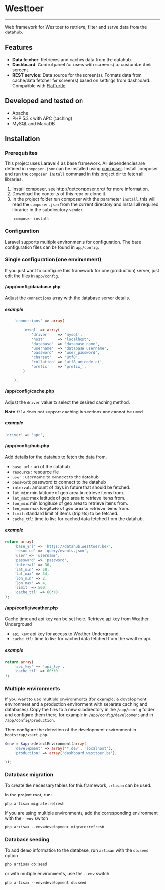 # Westtoer
---

Web framework for Westtoer to retrieve, filter and serve data from the datahub.

## Features
* **Data fetcher**: Retrieves and caches data from the datahub.
* **Dashboard**: Control panel for users with screen(s) to customize their screens.
* **REST service**: Data source for the screen(s). Formats data from cache/data fetcher for screen(s) based on settings from dashboard. Compatible with [FlatTurtle](http://flatturtle.com)




## Developed and tested on

 * Apache
 * PHP 5.3.x with APC (caching)
 * MySQL and MariaDB

## Installation
### Prerequisites

This project uses Laravel 4 as base framework.
All dependencies are defined in ```composer.json``` can be installed using [composer](http://getcomposer.org/).
Install composer and run the ```composer install``` command in this project dir to fetch all libraries.

1. Install composer, see <http://getcomposer.org/> for more information.
2. Download the contents of this repo or clone it.
3. In the project folder run composer with the parameter ```install```, this will read the ```composer.json``` from the current directory and install all required libraries in the subdirectory ```vendor```.

```Shell
	composer install
```
### Configuration

Laravel supports multiple environments for configuration. The base configuration files can be found in ```app/config```.

### Single configuration (one environment)

If you just want to configure this framework for one (production) server, just edit the files in ```app/config```.



#### /app/config/database.php

Adjust the ```connections``` array with the database server details.
##### example
```PHP
	'connections' => array(

		'mysql' => array(
			'driver'    => 'mysql',
			'host'      => 'localhost',
			'database'  => 'database_name',
			'username'  => 'database_username',
			'password'  => 'user_password',
			'charset'   => 'utf8',
			'collation' => 'utf8_unicode_ci',
			'prefix'    => 'prefix_',
		)

	),
```

#### /app/config/cache.php

Adjust the ```driver``` value to select the desired caching method.

**Note** ```file``` does not support caching in sections and cannot be used.

##### example
```PHP
'driver' => 'apc',
```


#### /app/config/hub.php

Add details for the datahub to fetch the data from.

* ```base_url``` : uri of the datahub
* ```resource``` : resource file 
* ```user``` : username to connect to the datahub
* ```password```: password to connect to the datahub
* ```interval```: amount of days in future that should be fetched.
* ```lat_min```: min latitude of geo area to retrieve items from.
* ```lat_max```: max latitude of geo area to retrieve items from.
* ```lon_min```: min longitude of geo area to retrieve items from.
* ```lon_max```: max longitude of geo area to retrieve items from.
* ```limit```: standard limit of items (triplets) to be fetched.
* ```cache_ttl```: time to live for cached data fetched from the datahub.


##### example

```PHP
return array(
	'base_url' => 'https://datahub.westtoer.be/',
	'resource' => 'query/events.json',
	'user' => 'username',
	'password' => 'password',
	'interval' => 30,
	'lat_min' => 50,
	'lat_max' => 54,
	'lon_min' => 2,
	'lon_max' => 4,
	'limit' => 500,
	'cache_ttl' => 60*60
);
```


#### /app/config/weather.php

Cache time and api key can be set here. Retrieve api key from Weather Underground

* ```api_key```: api key for access to Weather Underground.
* ```cache_ttl```: time to live for cached data fetched from the weather api.

##### example
```PHP
return array(
	'api_key' => 'api_key',
	'cache_ttl' => 60*60
);
```

### Multiple environments

If you want to use multiple environments (for example: a development environment and a production environment with separate caching and databases). Copy the files to a new subdirectory in the ```/app/config``` folder and configure them there, for example in ```/app/config/development``` and in ```/app/config/production```.

Then configure the detection of the development environment in ```bootstrap/start.php```.

```PHP
$env = $app->detectEnvironment(array(
    'development' => array('*.dev', 'localhost'),
    'production' => array('dashboard.westtoer.be'),

));
```

### Database migration

To create the necessary tables for this framework, ```artisan``` can be used.

In the project root, run:

```Shell
php artisan migrate:refresh
```

If you are using multiple environments, add the corresponding environment with the ```--env``` switch

```Shell
php artisan --env=development migrate:refresh
```

### Database seeding

To add demo information to the database, run ```artisan``` with the ```db:seed``` option

```Shell
php artisan db:seed
```

or with multiple environments, use the ```--env``` switch

```Shell
php artisan --env=development db:seed
```
